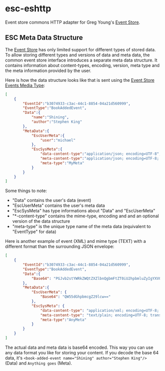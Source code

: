 # esc-eshttp
Event store commons HTTP adapter for Greg Young's [Event Store](https://www.geteventstore.com/).

## ESC Meta Data Structure
The [Event Store](https://geteventstore.com/) has only limited support for different types of stored data. 
To allow storing different types and versions of data and meta data, the common event store interface introduces 
a separate meta data structure. It contains information about content-types, encoding, version, meta type and 
the meta information provided by the user.

Here is how the data structure looks like that is sent using the [Event Store Events Media Type](http://docs.geteventstore.com/http-api/3.4.0/writing-to-a-stream/):
```json
[
    {
        "EventId":"b3074933-c3ac-44c1-8854-04a21d560999",
        "EventType":"BookAddedEvent",
        "Data":{
            "name":"Shining",
            "author":"Stephen King"
        },
        "MetaData":{
            "EscUserMeta":{
                "user":"michael"
            },
            "EscSysMeta":{
                "data-content-type":"application/json; encoding=UTF-8",
                "meta-content-type":"application/json; encoding=UTF-8; version=3",
                "meta-type":"MyMeta"
            }
        }
    }
]
```
Some things to note:
- "Data" contains the user's data (event)
- "EscUserMeta" contains the user's meta data
- "EscSysMeta" has type informations about "Data" and "EscUserMeta"
- "*-content-type" contains the mime-type, encoding and and an optional version of the data structure
- "meta-type" is the unique type name of the meta data (equivalent to "EventType" for data)


Here is another example of event (XML) and mime type (TEXT) with a different format than the surrounding JSON envelope:
```json
[
    {
        "EventId":"b3074933-c3ac-44c1-8854-04a21d560999",
        "EventType":"BookAddedEvent",
        "Data":{
            "Base64": "PGJvb2stYWRkZWQtZXZlbnQgbmFtZT0iU2hpbmluZyIgYXV0aG9yPSJTdGVwaGVuIEtpbmciLz4="
        },
        "MetaData":{
            "EscUserMeta": {
                "Base64": "QW55dGhpbmcgZ29lcw=="
            },
            "EscSysMeta": {
                "data-content-type": "application/xml; encoding=UTF-8; transfer-encoding=base64",
                "meta-content-type": "text/plain; encoding=UTF-8; transfer-encoding=base64; version=2",
                "meta-type":"AnyMeta"
            }
        }
    }
]
```
The actual data and meta data is base64 encoded. This way you can use any data format you like for storing your content.
If you decode the base 64 data, it's ```<book-added-event name="Shining" author="Stephen King"/>``` (Data) and ```Anything goes``` (Meta).

